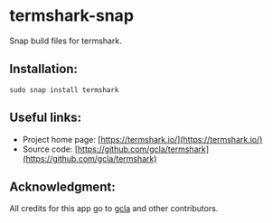 # termshark-snap
Snap build files for termshark.

## Installation:
`sudo snap install termshark`

## Useful links:
- Project home page: [https://termshark.io/](https://termshark.io/)
- Source code: [https://github.com/gcla/termshark](https://github.com/gcla/termshark)

## Acknowledgment:
All credits for this app go to [gcla](https://github.com/gcla) and other contributors.

